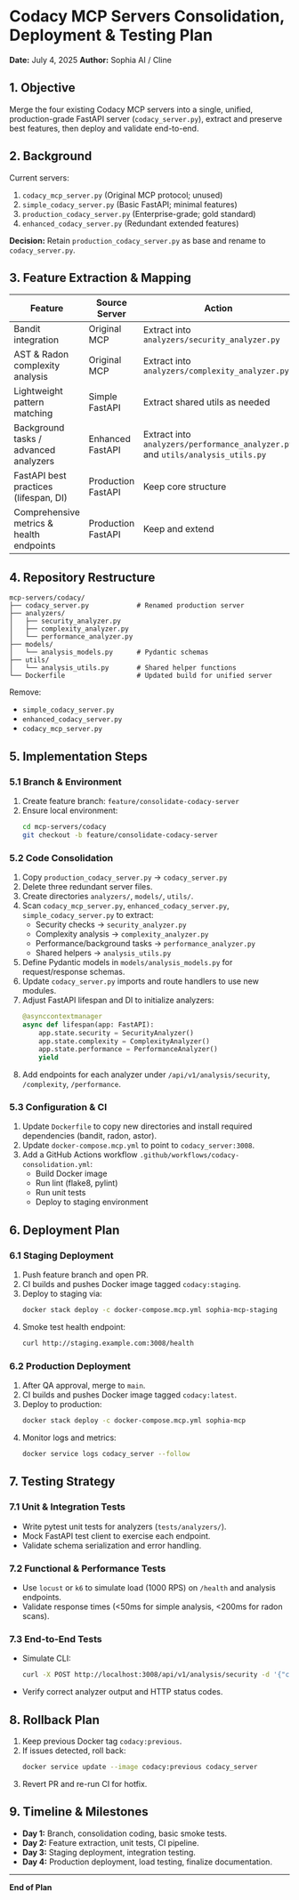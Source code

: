 # Codacy MCP Servers Consolidation, Deployment & Testing Plan

**Date:** July 4, 2025
**Author:** Sophia AI / Cline

## 1. Objective
Merge the four existing Codacy MCP servers into a single, unified, production-grade FastAPI server (`codacy_server.py`), extract and preserve best features, then deploy and validate end-to-end.

## 2. Background
Current servers:
1. `codacy_mcp_server.py` (Original MCP protocol; unused)
2. `simple_codacy_server.py` (Basic FastAPI; minimal features)
3. `production_codacy_server.py` (Enterprise-grade; gold standard)
4. `enhanced_codacy_server.py` (Redundant extended features)

**Decision:** Retain `production_codacy_server.py` as base and rename to `codacy_server.py`.

## 3. Feature Extraction & Mapping
| Feature                                     | Source Server           | Action                          |
|---------------------------------------------|-------------------------|---------------------------------|
| Bandit integration                          | Original MCP            | Extract into `analyzers/security_analyzer.py` |
| AST & Radon complexity analysis             | Original MCP            | Extract into `analyzers/complexity_analyzer.py` |
| Lightweight pattern matching                | Simple FastAPI         | Extract shared utils as needed  |
| Background tasks / advanced analyzers       | Enhanced FastAPI        | Extract into `analyzers/performance_analyzer.py` and `utils/analysis_utils.py` |
| FastAPI best practices (lifespan, DI)       | Production FastAPI      | Keep core structure             |
| Comprehensive metrics & health endpoints    | Production FastAPI      | Keep and extend                 |

## 4. Repository Restructure
```text
mcp-servers/codacy/
├── codacy_server.py            # Renamed production server
├── analyzers/
│   ├── security_analyzer.py
│   ├── complexity_analyzer.py
│   └── performance_analyzer.py
├── models/
│   └── analysis_models.py      # Pydantic schemas
├── utils/
│   └── analysis_utils.py       # Shared helper functions
└── Dockerfile                  # Updated build for unified server
```
Remove:
- `simple_codacy_server.py`
- `enhanced_codacy_server.py`
- `codacy_mcp_server.py`

## 5. Implementation Steps

### 5.1 Branch & Environment
1. Create feature branch: `feature/consolidate-codacy-server`
2. Ensure local environment:
   ```bash
   cd mcp-servers/codacy
   git checkout -b feature/consolidate-codacy-server
   ```

### 5.2 Code Consolidation
1. Copy `production_codacy_server.py` → `codacy_server.py`
2. Delete three redundant server files.
3. Create directories `analyzers/`, `models/`, `utils/`.
4. Scan `codacy_mcp_server.py`, `enhanced_codacy_server.py`, `simple_codacy_server.py` to extract:
   - Security checks → `security_analyzer.py`
   - Complexity analysis → `complexity_analyzer.py`
   - Performance/background tasks → `performance_analyzer.py`
   - Shared helpers → `analysis_utils.py`
5. Define Pydantic models in `models/analysis_models.py` for request/response schemas.
6. Update `codacy_server.py` imports and route handlers to use new modules.
7. Adjust FastAPI lifespan and DI to initialize analyzers:
   ```python
   @asynccontextmanager
   async def lifespan(app: FastAPI):
       app.state.security = SecurityAnalyzer()
       app.state.complexity = ComplexityAnalyzer()
       app.state.performance = PerformanceAnalyzer()
       yield
   ```
8. Add endpoints for each analyzer under `/api/v1/analysis/security`, `/complexity`, `/performance`.

### 5.3 Configuration & CI
1. Update `Dockerfile` to copy new directories and install required dependencies (bandit, radon, astor).
2. Update `docker-compose.mcp.yml` to point to `codacy_server:3008`.
3. Add a GitHub Actions workflow `.github/workflows/codacy-consolidation.yml`:
   - Build Docker image
   - Run lint (flake8, pylint)
   - Run unit tests
   - Deploy to staging environment

## 6. Deployment Plan

### 6.1 Staging Deployment
1. Push feature branch and open PR.
2. CI builds and pushes Docker image tagged `codacy:staging`.
3. Deploy to staging via:
   ```bash
   docker stack deploy -c docker-compose.mcp.yml sophia-mcp-staging
   ```
4. Smoke test health endpoint:
   ```bash
   curl http://staging.example.com:3008/health
   ```

### 6.2 Production Deployment
1. After QA approval, merge to `main`.
2. CI builds and pushes Docker image tagged `codacy:latest`.
3. Deploy to production:
   ```bash
   docker stack deploy -c docker-compose.mcp.yml sophia-mcp
   ```
4. Monitor logs and metrics:
   ```bash
   docker service logs codacy_server --follow
   ```

## 7. Testing Strategy

### 7.1 Unit & Integration Tests
- Write pytest unit tests for analyzers (`tests/analyzers/`).
- Mock FastAPI test client to exercise each endpoint.
- Validate schema serialization and error handling.

### 7.2 Functional & Performance Tests
- Use `locust` or `k6` to simulate load (1000 RPS) on `/health` and analysis endpoints.
- Validate response times (<50ms for simple analysis, <200ms for radon scans).

### 7.3 End-to-End Tests
- Simulate CLI:
  ```bash
  curl -X POST http://localhost:3008/api/v1/analysis/security -d '{"code": "..." }'
  ```
- Verify correct analyzer output and HTTP status codes.

## 8. Rollback Plan
1. Keep previous Docker tag `codacy:previous`.
2. If issues detected, roll back:
   ```bash
   docker service update --image codacy:previous codacy_server
   ```
3. Revert PR and re-run CI for hotfix.

## 9. Timeline & Milestones
- **Day 1:** Branch, consolidation coding, basic smoke tests.
- **Day 2:** Feature extraction, unit tests, CI pipeline.
- **Day 3:** Staging deployment, integration testing.
- **Day 4:** Production deployment, load testing, finalize documentation.

---

**End of Plan**
